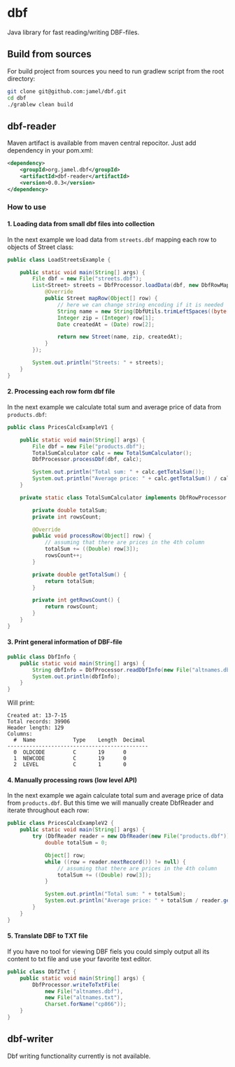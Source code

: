 # dbf

Java library for fast reading/writing DBF-files.

## Build from sources

For build project from sources you need to run gradlew script from the root directory:

```sh
git clone git@github.com:jamel/dbf.git
cd dbf
./grablew clean build
```

## dbf-reader

Maven artifact is available from maven central repocitor. Just add dependency in your pom.xml:

```xml
<dependency>
    <groupId>org.jamel.dbf</groupId>
    <artifactId>dbf-reader</artifactId>
    <version>0.0.3</version>
</dependency>
```

### How to use

#### 1. Loading data from small dbf files into collection

In the next example we load data from `streets.dbf` mapping each row to objects of Street class:

```java
public class LoadStreetsExample {

    public static void main(String[] args) {
        File dbf = new File("streets.dbf");
        List<Street> streets = DbfProcessor.loadData(dbf, new DbfRowMapper<Street>() {
            @Override
            public Street mapRow(Object[] row) {
                // here we can change string encoding if it is needed
                String name = new String(DbfUtils.trimLeftSpaces((byte[]) row[0]));
                Integer zip = (Integer) row[1];
                Date createdAt = (Date) row[2];

                return new Street(name, zip, createdAt);
            }
        });

        System.out.println("Streets: " + streets);
    }
}
```

#### 2. Processing each row form dbf file

In the next example we calculate total sum and average price of data from `products.dbf`:

```java
public class PricesCalcExampleV1 {

    public static void main(String[] args) {
        File dbf = new File("products.dbf");
        TotalSumCalculator calc = new TotalSumCalculator();
        DbfProcessor.processDbf(dbf, calc);

        System.out.println("Total sum: " + calc.getTotalSum());
        System.out.println("Average price: " + calc.getTotalSum() / calc.getRowsCount());
    }

    private static class TotalSumCalculator implements DbfRowProcessor {

        private double totalSum;
        private int rowsCount;

        @Override
        public void processRow(Object[] row) {
            // assuming that there are prices in the 4th column
            totalSum += ((Double) row[3]);
            rowsCount++;
        }

        private double getTotalSum() {
            return totalSum;
        }

        private int getRowsCount() {
            return rowsCount;
        }
    }
}
```

#### 3. Print general information of DBF-file

```java
public class DbfInfo {
    public static void main(String[] args) {
        String dbfInfo = DbfProcessor.readDbfInfo(new File("altnames.dbf"))
        System.out.println(dbfInfo);
    }
}
```

Will print:

```
Created at: 13-7-15
Total records: 39906
Header length: 129
Columns:
  #  Name            Type    Length  Decimal
---------------------------------------------
  0  OLDCODE         C       19      0
  1  NEWCODE         C       19      0
  2  LEVEL           C       1       0
```

#### 4. Manually processing rows (low level API)

In the next example we again calculate total sum and average price of data from `products.dbf`. But this time we will manually create DbfReader and iterate throughout each row:

```java
public class PricesCalcExampleV2 {
    public static void main(String[] args) {
        try (DbfReader reader = new DbfReader(new File("products.dbf"))) {
            double totalSum = 0;

            Object[] row;
            while ((row = reader.nextRecord()) != null) {
                // assuming that there are prices in the 4th column
                totalSum += ((Double) row[3]);
            }

            System.out.println("Total sum: " + totalSum);
            System.out.println("Average price: " + totalSum / reader.getHeader().getNumberOfRecords());
        }
    }
}
```

#### 5. Translate DBF to TXT file

If you have no tool for viewing DBF fiels you could simply output all its content to txt file and use your favorite text editor.

```java
public class Dbf2Txt {
    public static void main(String[] args) {
        DbfProcessor.writeToTxtFile(
            new File("altnames.dbf"),
            new File("altnames.txt"),
            Charset.forName("cp866"));
    }
}
```

## dbf-writer

Dbf writing functionality currently is not available.


